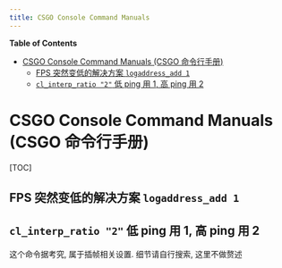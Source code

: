 ```yaml
---
title: CSGO Console Command Manuals
---
```


<!-- START doctoc generated TOC please keep comment here to allow auto update -->
<!-- DON'T EDIT THIS SECTION, INSTEAD RE-RUN doctoc TO UPDATE -->
**Table of Contents**

- [CSGO Console Command Manuals (CSGO 命令行手册)](#csgo-console-command-manuals-csgo-%E5%91%BD%E4%BB%A4%E8%A1%8C%E6%89%8B%E5%86%8C)
  - [FPS 突然变低的解决方案 `logaddress_add 1`](#fps-%E7%AA%81%E7%84%B6%E5%8F%98%E4%BD%8E%E7%9A%84%E8%A7%A3%E5%86%B3%E6%96%B9%E6%A1%88-logaddress_add-1)
  - [`cl_interp_ratio "2"` 低 ping 用 1, 高 ping 用 2](#cl_interp_ratio-2-%E4%BD%8E-ping-%E7%94%A8-1-%E9%AB%98-ping-%E7%94%A8-2)

<!-- END doctoc generated TOC please keep comment here to allow auto update -->

# CSGO Console Command Manuals (CSGO 命令行手册)

[TOC]

## FPS 突然变低的解决方案 `logaddress_add 1`

## `cl_interp_ratio "2"` 低 ping 用 1, 高 ping 用 2

这个命令据考究, 属于插帧相关设置. 细节请自行搜索, 这里不做赘述

